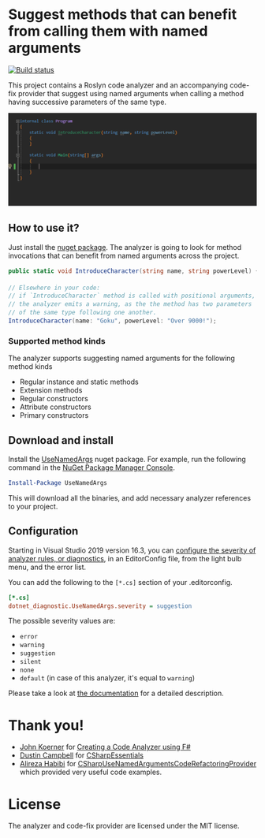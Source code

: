 # Suggest methods that can benefit from calling them with named arguments

[![Build status](https://ci.appveyor.com/api/projects/status/kr7293hw0oswn9fn?svg=true)](https://ci.appveyor.com/project/mykolav/use-named-args-fs)

This project contains a Roslyn code analyzer and an accompanying code-fix provider that suggest using named arguments when calling a method having successive parameters of the same type.

![The UseNamedArgs analyzer in action](./use-named-args-demo.gif)

## How to use it?

Just install the [nuget package](https://www.nuget.org/packages/UseNamedArgs/). The analyzer is going to look for method invocations that can benefit from named arguments across the project.

```csharp
public static void IntroduceCharacter(string name, string powerLevel) {}

// Elsewhere in your code:
// if `IntroduceCharacter` method is called with positional arguments,
// the analyzer emits a warning, as the the method has two parameters 
// of the same type following one another.
IntroduceCharacter(name: "Goku", powerLevel: "Over 9000!");
```

### Supported method kinds

The analyzer supports suggesting named arguments for the following method kinds  
- Regular instance and static methods
- Extension methods
- Regular constructors
- Attribute constructors
- Primary constructors 

## Download and install

Install the [UseNamedArgs](https://www.nuget.org/packages/UseNamedArgs) nuget package.
For example, run the following command in the [NuGet Package Manager Console](https://docs.microsoft.com/en-us/nuget/tools/package-manager-console).

```powershell
Install-Package UseNamedArgs
```

This will download all the binaries, and add necessary analyzer references to your project.

## Configuration

Starting in Visual Studio 2019 version 16.3, you can [configure the severity of analyzer rules, or diagnostics](https://learn.microsoft.com/en-us/visualstudio/code-quality/use-roslyn-analyzers?view=vs-2022#configure-severity-levels), in an EditorConfig file, from the light bulb menu, and the error list.

You can add the following to the `[*.cs]` section of your .editorconfig.

```ini
[*.cs]
dotnet_diagnostic.UseNamedArgs.severity = suggestion
```

The possible severity values are:
- `error`
- `warning`
- `suggestion`
- `silent`
- `none`
- `default` (in case of this analyzer, it's equal to `warning`)

Please take a look at [the documentation](https://learn.microsoft.com/en-us/visualstudio/code-quality/use-roslyn-analyzers?view=vs-2022#configure-severity-levels) for a detailed description.


# Thank you!

- [John Koerner](https://github.com/johnkoerner) for [Creating a Code Analyzer using F#](https://johnkoerner.com/code-analysis/creating-a-code-analyzer-using-f/)
- [Dustin Campbell](https://github.com/DustinCampbell) for [CSharpEssentials](https://github.com/DustinCampbell/CSharpEssentials)
- [Alireza Habibi](https://github.com/alrz) for [CSharpUseNamedArgumentsCodeRefactoringProvider](https://github.com/dotnet/roslyn/blob/master/src/Features/CSharp/Portable/UseNamedArguments/CSharpUseNamedArgumentsCodeRefactoringProvider.cs) which provided very useful code examples.

# License

The analyzer and code-fix provider are licensed under the MIT license.

